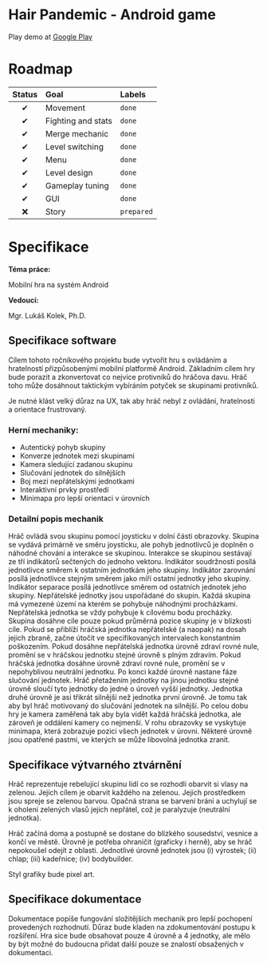 # Hair Pandemic - Android game

Play demo at [Google Play](https://play.google.com/store/apps/details?id=com.Evorsion.HairPandemic)

# Roadmap

| Status | Goal               | Labels     |
| :----: | :----------------- | :--------- |
|   ✔    | Movement           | `done`     |
|   ✔    | Fighting and stats | `done`     |
|   ✔    | Merge mechanic     | `done`     |
|   ✔    | Level switching    | `done`     |
|   ✔    | Menu               | `done`     |
|   ✔    | Level design       | `done`     |
|   ✔    | Gameplay tuning    | `done`     |
|   ✔    | GUI                | `done`     |
|   ❌    | Story              | `prepared` |



# Specifikace

**Téma práce:** 

Mobilní hra na systém Android

**Vedoucí:**

Mgr. Lukáš Kolek, Ph.D.

 

## Specifikace software

Cílem tohoto ročníkového projektu bude vytvořit hru s ovládáním a hratelností přizpůsobenými mobilní platformě Android. Základním cílem hry bude porazit a zkonvertovat co nejvíce protivníků do hráčova davu. Hráč toho může dosáhnout taktickým vybíráním potyček se skupinami protivníků.

Je nutné klást velký důraz na UX, tak aby hráč nebyl z ovládání, hratelnosti a orientace frustrovaný.

### Herní mechaniky:

- Autentický pohyb skupiny
- Konverze jednotek mezi skupinami
- Kamera sledující zadanou skupinu
- Slučování jednotek do silnějších
- Boj mezi nepřátelskými jednotkami
- Interaktivní prvky prostředí
- Minimapa pro lepší orientaci v úrovních

### Detailní popis mechanik

Hráč ovládá svou skupinu pomocí joysticku v dolní části obrazovky.
Skupina se vydává primárně ve směru joysticku, ale pohyb jednotlivců je doplněn o náhodné chování a interakce se skupinou.
Interakce se skupinou sestávají ze tří indikátorů sečtených do jednoho vektoru.
Indikátor soudržnosti posílá jednotlivce směrem k ostatním jednotkám jeho skupiny.
Indikátor zarovnání posílá jednotlivce stejným směrem jako míří ostatní jednotky jeho skupiny.
Indikátor separace posílá jednotlivce směrem od ostatních jednotek jeho skupiny.
Nepřátelské jednotky jsou uspořádané do skupin. Každá skupina má vymezené území na kterém se pohybuje náhodnými procházkami.
Nepřátelská jednotka se vždy pohybuje k cílovému bodu procházky. Skupina dosáhne cíle pouze pokud průměrná pozice skupiny je v blízkosti cíle.
Pokud se přiblíží hráčská jednotka nepřátelské (a naopak) na dosah jejich zbraně, začne útočit ve specifikovaných intervalech konstantním poškozením.
Pokud dosáhne nepřátelská jednotka úrovně zdraví rovné nule, promění se v hráčskou jednotku stejné úrovně s plným zdravím.
Pokud hráčská jednotka dosáhne úrovně zdraví rovné nule, promění se v nepohyblivou neutrální jednotku.
Po konci každé úrovně nastane fáze slučování jednotek. Hráč přetažením jednotky na jinou jednotku stejné úrovně sloučí tyto jednotky do jedné o úroveň vyšší jednotky.
Jednotka druhé úrovně je asi třikrát silnější než jednotka první úrovně. Je tomu tak aby byl hráč motivovaný do slučování jednotek na silnější.
Po celou dobu hry je kamera zaměřená tak aby byla vidět každá hráčská jednotka, ale zároveň je oddálení kamery co nejmenší.
V rohu obrazovky se vyskytuje minimapa, která zobrazuje pozici všech jednotek v úrovni.
Některé úrovně jsou opatřené pastmi, ve kterých se může libovolná jednotka zranit.

 

## Specifikace výtvarného ztvárnění

Hráč reprezentuje rebelující skupinu lidí co se rozhodli obarvit si vlasy na zelenou. Jejich cílem je obarvit každého na zelenou. Jejich prostředkem jsou spreje se zelenou barvou. Opačná strana se barvení brání a uchylují se k oholení zelených vlasů jejich nepřátel, což je paralyzuje (neutrální jednotka).

Hráč začíná doma a postupně se dostane do blízkého sousedství, vesnice a končí ve městě. Úrovně je potřeba ohraničit (graficky i herně), aby se hráč nepokoušel odejít z oblasti. Jednotlivé úrovně jednotek jsou (i) výrostek; (ii) chlap; (iii) kadeřnice; (iv) bodybuilder.

Styl grafiky bude pixel art.



## Specifikace dokumentace

Dokumentace popíše fungování složitějších mechanik pro lepší pochopení provedených rozhodnutí. Důraz bude kladen na zdokumentování postupu k rozšíření. Hra sice bude obsahovat pouze 4 úrovně a 4 jednotky, ale mělo by být možné do budoucna přidat další pouze se znalostí obsažených v dokumentaci.

 